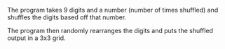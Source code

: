 The program takes 9 digits and a number (number of times shuffled) and shuffles the digits based off that number. 

The program then randomly rearranges the digits and puts the shuffled output in a 3x3 grid.

